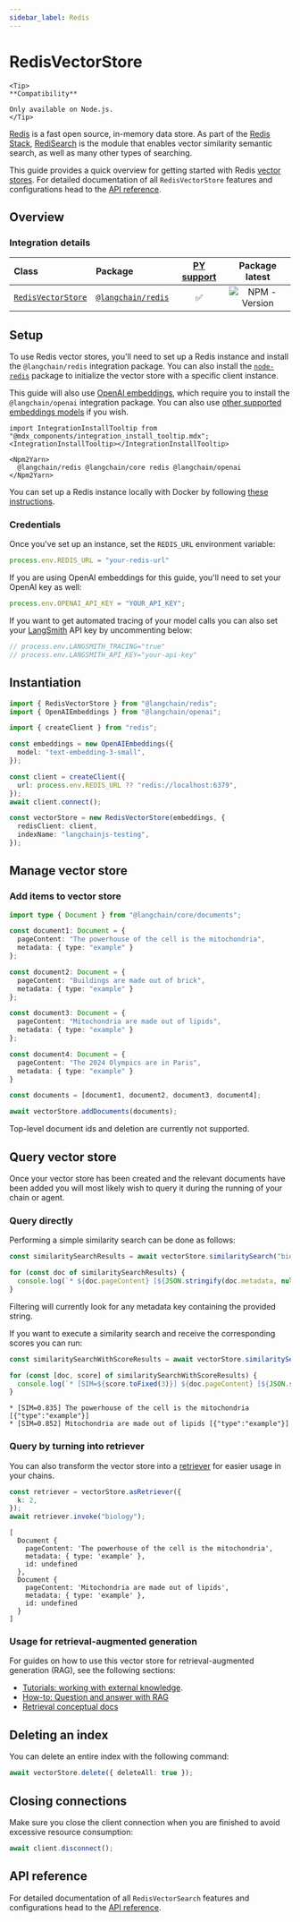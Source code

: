```yaml
---
sidebar_label: Redis
---
```


# RedisVectorStore

```{=mdx}
<Tip>
**Compatibility**

Only available on Node.js.
</Tip>
```
[Redis](https://redis.io/) is a fast open source, in-memory data store. As part of the [Redis Stack](https://redis.io/docs/latest/operate/oss_and_stack/install/install-stack/), [RediSearch](https://redis.io/docs/latest/develop/interact/search-and-query/) is the module that enables vector similarity semantic search, as well as many other types of searching.

This guide provides a quick overview for getting started with Redis [vector stores](/oss/concepts/#vectorstores). For detailed documentation of all `RedisVectorStore` features and configurations head to the [API reference](https://api.js.langchain.com/classes/langchain_redis.RedisVectorStore.html).

## Overview

### Integration details

| Class | Package | [PY support](https://python.langchain.com/docs/integrations/vectorstores/redis/) |  Package latest |
| :--- | :--- | :---: | :---: |
| [`RedisVectorStore`](https://api.js.langchain.com/classes/langchain_redis.RedisVectorStore.html) | [`@langchain/redis`](https://npmjs.com/@langchain/redis/) | ✅ |  ![NPM - Version](https://img.shields.io/npm/v/@langchain/redis?style=flat-square&label=%20&) |

## Setup

To use Redis vector stores, you'll need to set up a Redis instance and install the `@langchain/redis` integration package. You can also install the [`node-redis`](https://github.com/redis/node-redis) package to initialize the vector store with a specific client instance.

This guide will also use [OpenAI embeddings](/oss/integrations/text_embedding/openai), which require you to install the `@langchain/openai` integration package. You can also use [other supported embeddings models](/oss/integrations/text_embedding) if you wish.

```{=mdx}
import IntegrationInstallTooltip from "@mdx_components/integration_install_tooltip.mdx";
<IntegrationInstallTooltip></IntegrationInstallTooltip>

<Npm2Yarn>
  @langchain/redis @langchain/core redis @langchain/openai
</Npm2Yarn>
```
You can set up a Redis instance locally with Docker by following [these instructions](https://redis.io/docs/latest/operate/oss_and_stack/install/install-stack/docker/#redisredis-stack).

### Credentials

Once you've set up an instance, set the `REDIS_URL` environment variable:

```typescript
process.env.REDIS_URL = "your-redis-url"
```
If you are using OpenAI embeddings for this guide, you'll need to set your OpenAI key as well:

```typescript
process.env.OPENAI_API_KEY = "YOUR_API_KEY";
```
If you want to get automated tracing of your model calls you can also set your [LangSmith](https://docs.smith.langchain.com/) API key by uncommenting below:

```typescript
// process.env.LANGSMITH_TRACING="true"
// process.env.LANGSMITH_API_KEY="your-api-key"
```
## Instantiation


```typescript
import { RedisVectorStore } from "@langchain/redis";
import { OpenAIEmbeddings } from "@langchain/openai";

import { createClient } from "redis";

const embeddings = new OpenAIEmbeddings({
  model: "text-embedding-3-small",
});

const client = createClient({
  url: process.env.REDIS_URL ?? "redis://localhost:6379",
});
await client.connect();

const vectorStore = new RedisVectorStore(embeddings, {
  redisClient: client,
  indexName: "langchainjs-testing",
});
```
## Manage vector store

### Add items to vector store


```typescript
import type { Document } from "@langchain/core/documents";

const document1: Document = {
  pageContent: "The powerhouse of the cell is the mitochondria",
  metadata: { type: "example" }
};

const document2: Document = {
  pageContent: "Buildings are made out of brick",
  metadata: { type: "example" }
};

const document3: Document = {
  pageContent: "Mitochondria are made out of lipids",
  metadata: { type: "example" }
};

const document4: Document = {
  pageContent: "The 2024 Olympics are in Paris",
  metadata: { type: "example" }
}

const documents = [document1, document2, document3, document4];

await vectorStore.addDocuments(documents);
```
Top-level document ids and deletion are currently not supported.

## Query vector store

Once your vector store has been created and the relevant documents have been added you will most likely wish to query it during the running of your chain or agent. 

### Query directly

Performing a simple similarity search can be done as follows:


```typescript
const similaritySearchResults = await vectorStore.similaritySearch("biology", 2);

for (const doc of similaritySearchResults) {
  console.log(`* ${doc.pageContent} [${JSON.stringify(doc.metadata, null)}]`);
}
```
Filtering will currently look for any metadata key containing the provided string.

If you want to execute a similarity search and receive the corresponding scores you can run:


```typescript
const similaritySearchWithScoreResults = await vectorStore.similaritySearchWithScore("biology", 2)

for (const [doc, score] of similaritySearchWithScoreResults) {
  console.log(`* [SIM=${score.toFixed(3)}] ${doc.pageContent} [${JSON.stringify(doc.metadata)}]`);
}
```
```output
* [SIM=0.835] The powerhouse of the cell is the mitochondria [{"type":"example"}]
* [SIM=0.852] Mitochondria are made out of lipids [{"type":"example"}]
```
### Query by turning into retriever

You can also transform the vector store into a [retriever](/oss/concepts/retrievers) for easier usage in your chains. 


```typescript
const retriever = vectorStore.asRetriever({
  k: 2,
});
await retriever.invoke("biology");
```
```output
[
  Document {
    pageContent: 'The powerhouse of the cell is the mitochondria',
    metadata: { type: 'example' },
    id: undefined
  },
  Document {
    pageContent: 'Mitochondria are made out of lipids',
    metadata: { type: 'example' },
    id: undefined
  }
]
```
### Usage for retrieval-augmented generation

For guides on how to use this vector store for retrieval-augmented generation (RAG), see the following sections:

- [Tutorials: working with external knowledge](/oss/tutorials/#working-with-external-knowledge).
- [How-to: Question and answer with RAG](/oss/how-to/#qa-with-rag)
- [Retrieval conceptual docs](/oss/concepts/retrieval)

## Deleting an index

You can delete an entire index with the following command:


```typescript
await vectorStore.delete({ deleteAll: true });
```

## Closing connections

Make sure you close the client connection when you are finished to avoid excessive resource consumption:


```typescript
await client.disconnect();
```

## API reference

For detailed documentation of all `RedisVectorSearch` features and configurations head to the [API reference](https://api.js.langchain.com/classes/langchain_redis.RedisVectorStore.html).

